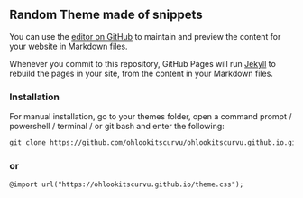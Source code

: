 ## Random Theme made of snippets

You can use the [editor on GitHub](https://github.com/ohlookitscurvu/ohlookitscurvu.github.io/edit/master/index.md) to maintain and preview the content for your website in Markdown files.

Whenever you commit to this repository, GitHub Pages will run [Jekyll](https://jekyllrb.com/) to rebuild the pages in your site, from the content in your Markdown files.

### Installation

For manual installation, go to your themes folder, open a command prompt / powershell / terminal / or git bash and enter the following:

```markdown
git clone https://github.com/ohlookitscurvu/ohlookitscurvu.github.io.git
```

### or

```markdown
@import url("https://ohlookitscurvu.github.io/theme.css");
```
